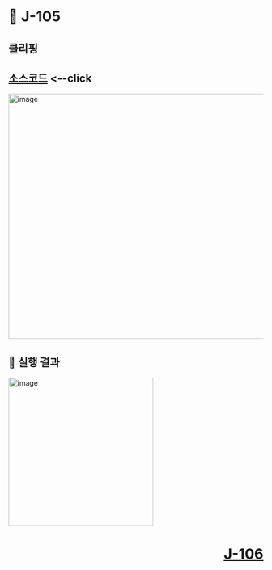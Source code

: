 # 📖 J-105

## 클리핑

[소스코드](./GraphicsClipEx.java) <--click
---

<img width="654" height="485" alt="image" src="https://github.com/user-attachments/assets/6625ea46-1a21-4eec-b1c3-5d5da87575b7" />

📘 실행 결과
---

<img width="286" height="293" alt="image" src="https://github.com/user-attachments/assets/5790709b-4cb1-4f4d-a9ef-d78e66a247fb" />

# <p align="right">[J-106](./J_106.md)</p>
